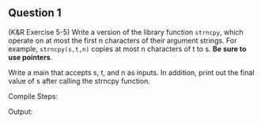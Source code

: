 ## Question 1

(K&R Exercise 5-5) Write a version of the library function <code>strncpy</code>, which operate on at most the first n characters of their argument strings. For example, <code>strncpy(s,t,n)</code> copies at most n characters of t to s. **Be sure to use pointers**.

Write a main that accepts s, t, and n as inputs. In addition, print out the final value of s after calling the strncpy function.

Compile Steps:

Output:
